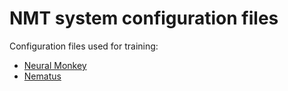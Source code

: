 # NMT system configuration files
Configuration files used for training:
* [Neural Monkey](https://github.com/ufal/neuralmonkey/)
* [Nematus](https://github.com/rsennrich/nematus/)
